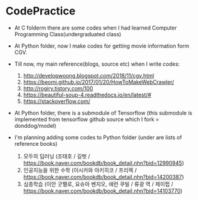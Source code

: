 # CodePractice

- At C folderm there are some codes when I had learned Computer Programming Class(undergraduated class)

- At Python folder, now I make codes for getting movie information form CGV.
- Till now, my main reference(blogs, source etc) when I write codes:
  1. http://developwoong.blogspot.com/2018/11/cgv.html
  2. https://beomi.github.io/2017/01/20/HowToMakeWebCrawler/
  3. http://rogiry.tistory.com/100
  4. https://beautiful-soup-4.readthedocs.io/en/latest/#
  5. https://stackoverflow.com/

- At Python folder, there is a submodule of Tensorflow 
(this submodule is implemented from tensorflow github source which I fork = donddog/model)
- I'm planning adding some codes to Python folder (under are lists of reference books)
  1. 모두의 딥러닝 (조태호 / 길벗 / https://book.naver.com/bookdb/book_detail.nhn?bid=12990945)
  2. 인공지능을 위한 수학 (이시카와 아키히코 / 프리렉 / https://book.naver.com/bookdb/book_detail.nhn?bid=14200387)
  3. 심층학습 (이안 굿펠로, 요슈아 벤지오, 에런 쿠빌 / 류광 역 / 제이펍 / https://book.naver.com/bookdb/book_detail.nhn?bid=14103770)
